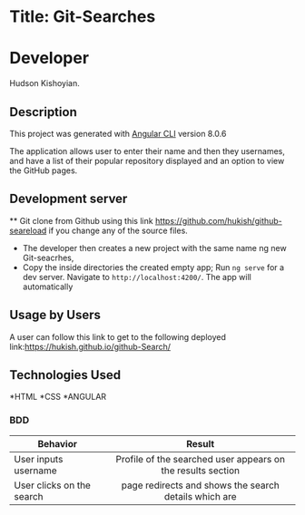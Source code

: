 # Title: Git-Searches
# Developer
Hudson Kishoyian.

## Description

This project was generated with [Angular CLI](https://github.com/angular/angular-cli) version 8.0.6

The application allows user to enter their name and then they usernames, and have a list of their popular repository displayed and an option to view the GitHub pages.

## Development server
** Git clone from Github using this link https://github.com/hukish/github-seareload if you change any of the source files.

 * The developer then creates a new project with the same name ng new Git-seacrhes,
 * Copy the inside directories the created empty app;
Run `ng serve` for a dev server. Navigate to `http://localhost:4200/`. The app will automatically 

## Usage by Users
A user can follow this link to get to the following deployed link:https://hukish.github.io/github-Search/


## Technologies Used
  *HTML
  *CSS
  *ANGULAR

  ### BDD
| Behavior        | Result |
| ------------- |:----:|
| User inputs username  | Profile of the searched user appears on the results section |
| User clicks on the search  | page redirects and shows the search details which are   |
